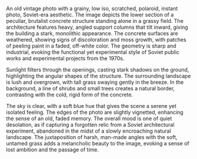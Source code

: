 An old vintage photo with a grainy, low iso, scratched, polaroid, instant photo, Soviet-era aesthetic. The image depicts the lower section of a peculiar, brutalist concrete structure standing alone in a grassy field. The architecture features heavy, angled support columns that tilt inward, giving the building a stark, monolithic appearance. The concrete surfaces are weathered, showing signs of discoloration and moss growth, with patches of peeling paint in a faded, off-white color. The geometry is sharp and industrial, evoking the functional yet experimental style of Soviet public works and experimental projects from the 1970s.

Sunlight filters through the openings, casting stark shadows on the ground, highlighting the angular shapes of the structure. The surrounding landscape is lush and overgrown, with tall grass swaying gently in the breeze. In the background, a line of shrubs and small trees creates a natural border, contrasting with the cold, rigid form of the concrete.

The sky is clear, with a soft blue hue that gives the scene a serene yet isolated feeling. The edges of the photo are slightly vignetted, enhancing the sense of an old, faded memory. The overall mood is one of quiet desolation, as if capturing a forgotten relic from a Soviet architectural experiment, abandoned in the midst of a slowly encroaching natural landscape. The juxtaposition of harsh, man-made angles with the soft, untamed grass adds a melancholic beauty to the image, evoking a sense of lost ambition and the passage of time.